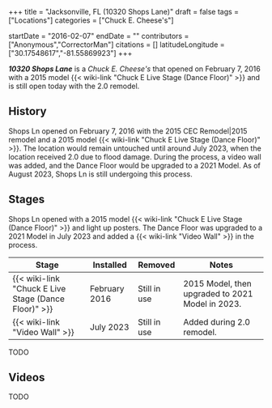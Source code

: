 +++
title = "Jacksonville, FL (10320 Shops Lane)"
draft = false
tags = ["Locations"]
categories = ["Chuck E. Cheese's"]


startDate = "2016-02-07"
endDate = ""
contributors = ["Anonymous","CorrectorMan"]
citations = []
latitudeLongitude = ["30.17548617","-81.55869923"]
+++

***10320 Shops Lane*** is a *Chuck E. Cheese's* that opened on February 7, 2016 with a 2015 model {{< wiki-link "Chuck E Live Stage (Dance Floor)" >}} and is still open today with the 2.0 remodel.

## History

Shops Ln opened on February 7, 2016 with the 2015 CEC Remodel|2015 remodel and a 2015 model {{< wiki-link "Chuck E Live Stage (Dance Floor)" >}}. The location would remain untouched until around July 2023, when the location received 2.0 due to flood damage. During the process, a video wall was added, and the Dance Floor would be upgraded to a 2021 Model. As of August 2023, Shops Ln is still undergoing this process.

## Stages

Shops Ln opened with a 2015 model {{< wiki-link "Chuck E Live Stage (Dance Floor)" >}} and light up posters. The Dance Floor was upgraded to a 2021 Model in July 2023 and added a {{< wiki-link "Video Wall" >}} in the process.

| Stage                                                      | Installed     | Removed      | Notes                                            |
|------------------------------------------------------------|---------------|--------------|--------------------------------------------------|
| {{< wiki-link "Chuck E Live Stage (Dance Floor)" >}} | February 2016 | Still in use | 2015 Model, then upgraded to 2021 Model in 2023. |
| {{< wiki-link "Video Wall" >}}                       | July 2023     | Still in use | Added during 2.0 remodel.                        |

TODO

## Videos

TODO
